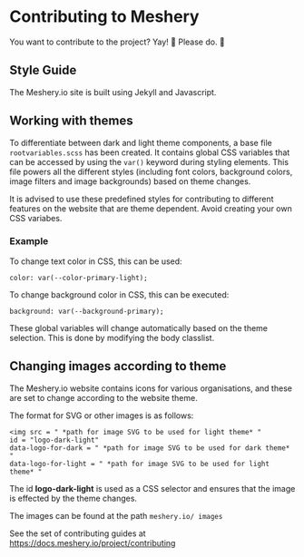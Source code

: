 # Contributing to Meshery
You want to contribute to the project? Yay! 🎈 Please do. 🎈

## Style Guide
The Meshery.io site is built using Jekyll and Javascript.

## Working with themes
To differentiate between dark and light theme components, a base file ```rootvariables.scss``` has been created. It contains global CSS variables that can be accessed by using the ```var()``` keyword during styling elements. This file powers all the different styles (including font colors, background colors, image filters and image backgrounds) based on theme changes.

It is advised to use these predefined styles for contributing to different features on the website that are theme dependent. Avoid creating your own CSS variabes.

### Example

To change text color in CSS, this can be used:

```
color: var(--color-primary-light);
```

To change background color in CSS, this can be executed:
```
background: var(--background-primary);
```

These global variables will change automatically based on the theme selection. This is done by modifying the body classlist.

## Changing images according to theme
The Meshery.io website contains icons for various organisations, and these are set to change according to the website theme.

The format for SVG or other images is as follows:
```
<img src = " *path for image SVG to be used for light theme* "
id = "logo-dark-light"
data-logo-for-dark = " *path for image SVG to be used for dark theme* "
data-logo-for-light = " *path for image SVG to be used for light theme* "  
```
The id **logo-dark-light** is used as a CSS selector and ensures that the image is effected by the theme changes.

The images can be found at the path ```meshery.io/ images```

See the set of contributing guides at https://docs.meshery.io/project/contributing

